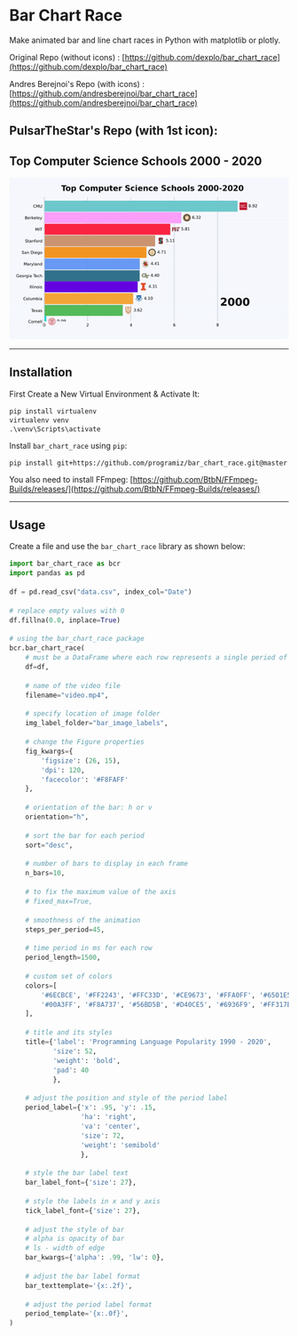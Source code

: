 # Bar Chart Race

Make animated bar and line chart races in Python with matplotlib or plotly.

Original Repo (without icons) : [https://github.com/dexplo/bar_chart_race](https://github.com/dexplo/bar_chart_race)

Andres Berejnoi's Repo (with
icons) : [https://github.com/andresberejnoi/bar_chart_race](https://github.com/andresberejnoi/bar_chart_race)


PulsarTheStar's Repo (with 1st icon): 
---

## Top Computer Science Schools 2000 - 2020

![img](demo.gif)

---

## Installation

First Create a New Virtual Environment & Activate It:

```
pip install virtualenv
virtualenv venv
.\venv\Scripts\activate
```

Install `bar_chart_race` using `pip`:

```
pip install git+https://github.com/programiz/bar_chart_race.git@master
```

You also need to install
FFmpeg: [https://github.com/BtbN/FFmpeg-Builds/releases/](https://github.com/BtbN/FFmpeg-Builds/releases/)

---

## Usage

Create a file and use the `bar_chart_race` library as shown below:

```python
import bar_chart_race as bcr
import pandas as pd

df = pd.read_csv("data.csv", index_col="Date")

# replace empty values with 0
df.fillna(0.0, inplace=True)

# using the bar_chart_race package
bcr.bar_chart_race(
    # must be a DataFrame where each row represents a single period of time.
    df=df,

    # name of the video file
    filename="video.mp4",

    # specify location of image folder
    img_label_folder="bar_image_labels",

    # change the Figure properties
    fig_kwargs={
        'figsize': (26, 15),
        'dpi': 120,
        'facecolor': '#F8FAFF'
    },

    # orientation of the bar: h or v
    orientation="h",

    # sort the bar for each period
    sort="desc",

    # number of bars to display in each frame
    n_bars=10,

    # to fix the maximum value of the axis
    # fixed_max=True,

    # smoothness of the animation
    steps_per_period=45,

    # time period in ms for each row
    period_length=1500,

    # custom set of colors
    colors=[
        '#6ECBCE', '#FF2243', '#FFC33D', '#CE9673', '#FFA0FF', '#6501E5', '#F79522', '#699AF8', '#34718E', '#00DBCD',
        '#00A3FF', '#F8A737', '#56BD5B', '#D40CE5', '#6936F9', '#FF317B', '#0000F3', '#FFA0A0', '#31FF83', '#0556F3'
    ],

    # title and its styles
    title={'label': 'Programming Language Popularity 1990 - 2020',
           'size': 52,
           'weight': 'bold',
           'pad': 40
           },

    # adjust the position and style of the period label
    period_label={'x': .95, 'y': .15,
                  'ha': 'right',
                  'va': 'center',
                  'size': 72,
                  'weight': 'semibold'
                  },

    # style the bar label text
    bar_label_font={'size': 27},

    # style the labels in x and y axis
    tick_label_font={'size': 27},

    # adjust the style of bar
    # alpha is opacity of bar
    # ls - width of edge
    bar_kwargs={'alpha': .99, 'lw': 0},

    # adjust the bar label format
    bar_texttemplate='{x:.2f}',

    # adjust the period label format
    period_template='{x:.0f}',
)
```